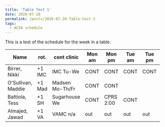 ```yaml
---
title: 'Table Test 1'
date: 2020-07-20
permalink: /posts/2020-07-20-Table-test-1
tags:
  - ACVA schedule
---
```

This is a test of the schedule for the week in a table.

| Name               | rot.   | cont clinic     | Mon am | Mon pm | Tue am | Tue pm | Wed am | Wed pm | Thur am | Thur pm | Fri am | Fri pm |
| ------------------ | ------ | --------------- | ---- | --------- | ---- | ---- | ----- | -------- | ---- | --- | ---- | ---- |
| Birrer, Nikki      | +1 IMC | IMC Tu-We       | CONT | CONT      | CONT | CONT | CONT  | CONT     | CONT | edu | CONT | CONT |
| O'Sullivan, Maddie | +1 Mad | Madsen Mo-Th/Fr | CONT | CONT      |      |      | 59/60 | Cali 107 | CONT | edu | CONT |      |
| Battiola, Tess     | +1 SH  | Sugarhouse We   | CONT | CPRS 2:00 | CONT |      | CONT  |          | CONT | edu |      |      |
| Almajed, Jawad     | +1 VA  | VAMC n/a        | out  | out       | out  | out  | out   | out      | out  | out | out  | out  |
